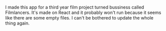 I made this app for a third year film project turned bussiness called Filmlancers. It's made on React and it probably won't run because it seems like there are some empty files. I can't be bothered to update the whole thing again.

